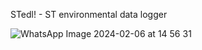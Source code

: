 STedl! - ST environmental data logger

![WhatsApp Image 2024-02-06 at 14 56 31](https://github.com/loarri/STedl/assets/13197186/e8dfae13-10b2-4cab-a03d-bbedfb0e6763)
